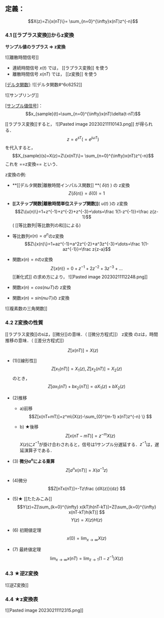 ## 定義：
$$X(z)=Z\{x(nT)\}= \sum_{n=0}^{\infty}x(nT)z^{-n}$$

### 4.1 [[ラプラス変換]]からz変換
**サンプル値のラプラス ⇒ z変換**

 ![[離散時間信号]] 

   -  連続時間信号 $x(t)$ では， [[ラプラス変換]] を使う
   - 離散時間信号 $x(nT)$ では， [[z変換]] を使う

[[デルタ関数]](単位インパルス関数):
![[デルタ関数#^6c6252]]

![[サンプリング]] 

[[サンプル値信号]]( 離散時間信号 )：
$$x_{sample}(t)=\sum_{n=0}^{\infty}x(nT)\delta(t-nT)$$

[[ラプラス変換]]すると，
![[Pasted image 20230211110143.png]]
が得られる．
$$z=e^{sT}(=e^{j\omega T})$$
を代入すると，
$$X_{sample}(s)=X(z)=Z\{x(nT)\}= \sum_{n=0}^{\infty}x(nT)z^{-n}$$
これを ==z変換== という．

z変換の例:
- **[[デルタ関数|離散時間インパルス関数]] **( $\delta(t)$ ) の z変換
$$Z\{\delta(n)\}=\delta(0)=1$$
- **[[ステップ関数|離散時間単位ステップ関数]]**( $u(t)$ )の z変換
$$Z\{u(n)\}=1+z^{-1}+z^{-2}+z^{-3}+\dots=\frac 1{1-z^{-1}}=\frac z{z-1}$$
( [[等比数列|等比数列の和]]による) 

- 等比数列$x(n)=a^n$のz変換
$$Z\{x(n)\}=1+az^{-1}+a^2z^{-2}+a^3z^{-3}+\dots=\frac 1{1-az^{-1}}=\frac z{z-a}$$

- 関数$x(n)=n$のz変換
$$Z\{x(n)\}=0+z^{-1}+2z^{-2}+3z^{-3}+\dots$$
[[漸化式]] の求め方により，
![[Pasted image 20230211112248.png]]


- 関数$x(n)=cos(n\omega T)$の z変換
- 関数$x(n)=sin(n\omega T)$の z変換

![[複素数の三角関数]]

### 4.2 Z変換の性質
[[ラプラス変換]]のsは，[[微分]]の意味．（ [[微分方程式]]）
z変換 のzは，時間推移の意味．（ [[差分方程式]]）

$$Z[x(nT)]=X(z)$$
* (1)[[線形性]]
$$Z[x_1(nT)]=X_1(z), Z[x_2(nT)]=X_2(z)
$$
のとき，
$$Z[ax_1(nT)+bx_2(nT)]=aX_1(z)+bX_2(z)
$$

* (2)推移
  - a)前移
$$Z[x(nT+mT)]=z^m\{X(z)-\sum_{0}^{m-1} x(nT)z^{-n} \}
$$

  - b) ★後移
$$Z[x(nT-mT)]=z^{-m}X(z)$$
$X(z)$に$z^{-1}$が掛け合わされると，信号は1サンプル分遅延する．$z^{-1}$は，遅延演算子である．

- (3) **微分$a^n$による乗算**
$$Z[a^nx(nT)]=X(a^{-1}z)
$$

- (4)微分
$$Z[nTx(nT)]=-Tz\frac {dX(z)}{dz}
$$

- (5)★ [[たたみこみ]]
$$Y(z)=Z[\sum_{k=0}^{\infty} x(kT)h(nT-kT)]=Z[\sum_{k=0}^{\infty} x(nT-kT)h(kT)]
$$
$$Y(z)=X(z)H(z)$$

- (6) 初期値定理
$$x(0)=\lim_{x\to\infty} X(z)$$

- (7) 最終値定理
$$\lim_{x\to\infty} x(nT) = \lim_{z\to 1} (1-z^{-1})X(z)$$

### 4.3 ★逆Z変換
![[逆Z変換]]

### 4.4 ★z変換表
![[Pasted image 20230211112315.png]]
